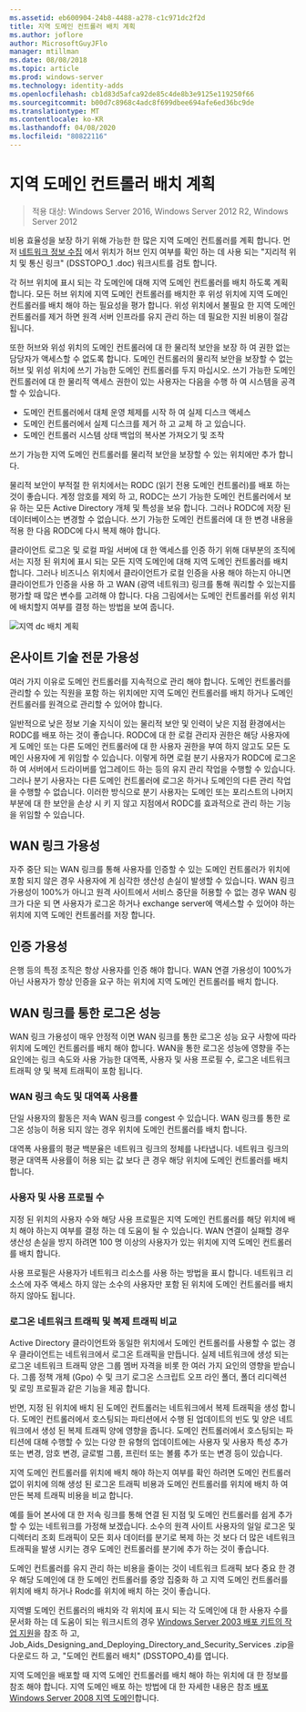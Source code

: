 ```yaml
---
ms.assetid: eb600904-24b8-4488-a278-c1c971dc2f2d
title: 지역 도메인 컨트롤러 배치 계획
ms.author: joflore
author: MicrosoftGuyJFlo
manager: mtillman
ms.date: 08/08/2018
ms.topic: article
ms.prod: windows-server
ms.technology: identity-adds
ms.openlocfilehash: cb1d83d5afca92de85c4de8b3e9125e119250f66
ms.sourcegitcommit: b00d7c8968c4adc8f699dbee694afe6ed36bc9de
ms.translationtype: MT
ms.contentlocale: ko-KR
ms.lasthandoff: 04/08/2020
ms.locfileid: "80822116"
---
```

# <a name="planning-regional-domain-controller-placement"></a>지역 도메인 컨트롤러 배치 계획

>적용 대상: Windows Server 2016, Windows Server 2012 R2, Windows Server 2012

비용 효율성을 보장 하기 위해 가능한 한 많은 지역 도메인 컨트롤러를 계획 합니다. 먼저 [네트워크 정보 수집](../../ad-ds/plan/Collecting-Network-Information.md) 에서 위치가 허브 인지 여부를 확인 하는 데 사용 되는 "지리적 위치 및 통신 링크" (DSSTOPO_1 .doc) 워크시트를 검토 합니다.  
  
각 허브 위치에 표시 되는 각 도메인에 대해 지역 도메인 컨트롤러를 배치 하도록 계획 합니다. 모든 허브 위치에 지역 도메인 컨트롤러를 배치한 후 위성 위치에 지역 도메인 컨트롤러를 배치 해야 하는 필요성을 평가 합니다. 위성 위치에서 불필요 한 지역 도메인 컨트롤러를 제거 하면 원격 서버 인프라를 유지 관리 하는 데 필요한 지원 비용이 절감 됩니다.  
  
또한 허브와 위성 위치의 도메인 컨트롤러에 대 한 물리적 보안을 보장 하 여 권한 없는 담당자가 액세스할 수 없도록 합니다. 도메인 컨트롤러의 물리적 보안을 보장할 수 없는 허브 및 위성 위치에 쓰기 가능한 도메인 컨트롤러를 두지 마십시오. 쓰기 가능한 도메인 컨트롤러에 대 한 물리적 액세스 권한이 있는 사용자는 다음을 수행 하 여 시스템을 공격할 수 있습니다.  
  
- 도메인 컨트롤러에서 대체 운영 체제를 시작 하 여 실제 디스크 액세스  
- 도메인 컨트롤러에서 실제 디스크를 제거 하 고 교체 하 고 있습니다.  
- 도메인 컨트롤러 시스템 상태 백업의 복사본 가져오기 및 조작  
  
쓰기 가능한 지역 도메인 컨트롤러를 물리적 보안을 보장할 수 있는 위치에만 추가 합니다.  
  
물리적 보안이 부적절 한 위치에서는 RODC (읽기 전용 도메인 컨트롤러)를 배포 하는 것이 좋습니다. 계정 암호를 제외 하 고, RODC는 쓰기 가능한 도메인 컨트롤러에서 보유 하는 모든 Active Directory 개체 및 특성을 보유 합니다. 그러나 RODC에 저장 된 데이터베이스는 변경할 수 없습니다. 쓰기 가능한 도메인 컨트롤러에 대 한 변경 내용을 적용 한 다음 RODC에 다시 복제 해야 합니다.  
  
클라이언트 로그온 및 로컬 파일 서버에 대 한 액세스를 인증 하기 위해 대부분의 조직에서는 지정 된 위치에 표시 되는 모든 지역 도메인에 대해 지역 도메인 컨트롤러를 배치 합니다. 그러나 비즈니스 위치에서 클라이언트가 로컬 인증을 사용 해야 하는지 아니면 클라이언트가 인증을 사용 하 고 WAN (광역 네트워크) 링크를 통해 쿼리할 수 있는지를 평가할 때 많은 변수를 고려해 야 합니다. 다음 그림에서는 도메인 컨트롤러를 위성 위치에 배치할지 여부를 결정 하는 방법을 보여 줍니다.  
  
![지역 dc 배치 계획](media/Planning-Regional-Domain-Controller-Placement/49892c8c-2c99-4aab-92ba-808dbc8048e2.gif)  
  
## <a name="onsite-technical-expertise-availability"></a>온사이트 기술 전문 가용성

여러 가지 이유로 도메인 컨트롤러를 지속적으로 관리 해야 합니다. 도메인 컨트롤러를 관리할 수 있는 직원을 포함 하는 위치에만 지역 도메인 컨트롤러를 배치 하거나 도메인 컨트롤러를 원격으로 관리할 수 있어야 합니다.  
  
일반적으로 낮은 정보 기술 지식이 있는 물리적 보안 및 인력이 낮은 지점 환경에서는 RODC를 배포 하는 것이 좋습니다. RODC에 대 한 로컬 관리자 권한은 해당 사용자에 게 도메인 또는 다른 도메인 컨트롤러에 대 한 사용자 권한을 부여 하지 않고도 모든 도메인 사용자에 게 위임할 수 있습니다. 이렇게 하면 로컬 분기 사용자가 RODC에 로그온 하 여 서버에서 드라이버를 업그레이드 하는 등의 유지 관리 작업을 수행할 수 있습니다. 그러나 분기 사용자는 다른 도메인 컨트롤러에 로그온 하거나 도메인의 다른 관리 작업을 수행할 수 없습니다. 이러한 방식으로 분기 사용자는 도메인 또는 포리스트의 나머지 부분에 대 한 보안을 손상 시 키 지 않고 지점에서 RODC를 효과적으로 관리 하는 기능을 위임할 수 있습니다.  
  
## <a name="wan-link-availability"></a>WAN 링크 가용성

자주 중단 되는 WAN 링크를 통해 사용자를 인증할 수 있는 도메인 컨트롤러가 위치에 포함 되지 않은 경우 사용자에 게 심각한 생산성 손실이 발생할 수 있습니다. WAN 링크 가용성이 100%가 아니고 원격 사이트에서 서비스 중단을 허용할 수 없는 경우 WAN 링크가 다운 되 면 사용자가 로그온 하거나 exchange server에 액세스할 수 있어야 하는 위치에 지역 도메인 컨트롤러를 저장 합니다.  
  
## <a name="authentication-availability"></a>인증 가용성

은행 등의 특정 조직은 항상 사용자를 인증 해야 합니다. WAN 연결 가용성이 100%가 아닌 사용자가 항상 인증을 요구 하는 위치에 지역 도메인 컨트롤러를 배치 합니다.  
  
## <a name="logon-performance-over-wan-links"></a>WAN 링크를 통한 로그온 성능

WAN 링크 가용성이 매우 안정적 이면 WAN 링크를 통한 로그온 성능 요구 사항에 따라 위치에 도메인 컨트롤러를 배치 해야 합니다. WAN을 통한 로그온 성능에 영향을 주는 요인에는 링크 속도와 사용 가능한 대역폭, 사용자 및 사용 프로필 수, 로그온 네트워크 트래픽 양 및 복제 트래픽이 포함 됩니다.  
  
### <a name="wan-link-speed-and-bandwidth-utilization"></a>WAN 링크 속도 및 대역폭 사용률

단일 사용자의 활동은 저속 WAN 링크를 congest 수 있습니다. WAN 링크를 통한 로그온 성능이 허용 되지 않는 경우 위치에 도메인 컨트롤러를 배치 합니다.  
  
대역폭 사용률의 평균 백분율은 네트워크 링크의 정체를 나타냅니다. 네트워크 링크의 평균 대역폭 사용률이 허용 되는 값 보다 큰 경우 해당 위치에 도메인 컨트롤러를 배치 합니다.  
  
### <a name="number-of-users-and-usage-profiles"></a>사용자 및 사용 프로필 수

지정 된 위치의 사용자 수와 해당 사용 프로필은 지역 도메인 컨트롤러를 해당 위치에 배치 해야 하는지 여부를 결정 하는 데 도움이 될 수 있습니다. WAN 연결이 실패할 경우 생산성 손실을 방지 하려면 100 명 이상의 사용자가 있는 위치에 지역 도메인 컨트롤러를 배치 합니다.  
  
사용 프로필은 사용자가 네트워크 리소스를 사용 하는 방법을 표시 합니다. 네트워크 리소스에 자주 액세스 하지 않는 소수의 사용자만 포함 된 위치에 도메인 컨트롤러를 배치 하지 않아도 됩니다.  
  
### <a name="logon-network-traffic-vs-replication-traffic"></a>로그온 네트워크 트래픽 및 복제 트래픽 비교

Active Directory 클라이언트와 동일한 위치에서 도메인 컨트롤러를 사용할 수 없는 경우 클라이언트는 네트워크에서 로그온 트래픽을 만듭니다. 실제 네트워크에 생성 되는 로그온 네트워크 트래픽 양은 그룹 멤버 자격을 비롯 한 여러 가지 요인의 영향을 받습니다. 그룹 정책 개체 (Gpo) 수 및 크기 로그온 스크립트 오프 라인 폴더, 폴더 리디렉션 및 로밍 프로필과 같은 기능을 제공 합니다.  
  
반면, 지정 된 위치에 배치 된 도메인 컨트롤러는 네트워크에서 복제 트래픽을 생성 합니다. 도메인 컨트롤러에서 호스팅되는 파티션에서 수행 된 업데이트의 빈도 및 양은 네트워크에서 생성 된 복제 트래픽 양에 영향을 줍니다. 도메인 컨트롤러에서 호스팅되는 파티션에 대해 수행할 수 있는 다양 한 유형의 업데이트에는 사용자 및 사용자 특성 추가 또는 변경, 암호 변경, 글로벌 그룹, 프린터 또는 볼륨 추가 또는 변경 등이 있습니다.  
  
지역 도메인 컨트롤러를 위치에 배치 해야 하는지 여부를 확인 하려면 도메인 컨트롤러 없이 위치에 의해 생성 된 로그온 트래픽 비용과 도메인 컨트롤러를 위치에 배치 하 여 만든 복제 트래픽 비용을 비교 합니다.  
  
예를 들어 본사에 대 한 저속 링크를 통해 연결 된 지점 및 도메인 컨트롤러를 쉽게 추가할 수 있는 네트워크를 가정해 보겠습니다. 소수의 원격 사이트 사용자의 일일 로그온 및 디렉터리 조회 트래픽이 모든 회사 데이터를 분기로 복제 하는 것 보다 더 많은 네트워크 트래픽을 발생 시키는 경우 도메인 컨트롤러를 분기에 추가 하는 것이 좋습니다.  
  
도메인 컨트롤러를 유지 관리 하는 비용을 줄이는 것이 네트워크 트래픽 보다 중요 한 경우 해당 도메인에 대 한 도메인 컨트롤러를 중앙 집중화 하 고 지역 도메인 컨트롤러를 위치에 배치 하거나 Rodc를 위치에 배치 하는 것이 좋습니다.  
  
지역별 도메인 컨트롤러의 배치와 각 위치에 표시 되는 각 도메인에 대 한 사용자 수를 문서화 하는 데 도움이 되는 워크시트의 경우 [Windows Server 2003 배포 키트의 작업 지원](https://go.microsoft.com/fwlink/?LinkID=102558)을 참조 하 고, Job_Aids_Designing_and_Deploying_Directory_and_Security_Services .zip을 다운로드 하 고, "도메인 컨트롤러 배치" (DSSTOPO_4)를 엽니다.  
  
지역 도메인을 배포할 때 지역 도메인 컨트롤러를 배치 해야 하는 위치에 대 한 정보를 참조 해야 합니다. 지역 도메인 배포 하는 방법에 대 한 자세한 내용은 참조 [배포 Windows Server 2008 지역 도메인](https://technet.microsoft.com/library/cc755118.aspx)합니다.  
